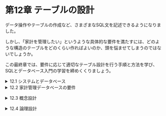 # 第12章 テーブルの設計
データ操作やテーブルの作成など、さまざまなSQL文を記述できるようになりました。

しかし、「家計を管理したい」というような具体的な要件を満たすには、どのような構造のテーブルをどのくらい作ればよいのか、頭を悩ませてしまうのではないでしょうか。

この最終章では、要件に応じて適切なテーブル設計を行う手順と方法を学び、SQLとデータベース入門の学習を締めくくりましょう。

<details><summary>12.1 システムとデータベース</summary>

### 12.1.1 システム化と要件
現代の社会生活の至る所で、情報システムは欠かせない存在になっています。システム化によって、かつては人力で行っていた処理をプログラムが行うようになり、紙の帳簿などに記録していたものはコンピュータ上のデータベースに保存するようになりました。

しかし、昔と現代で「まったく変わっていないもの」があります。それは、「お金の入出金を管理したい」という両替商(銀行)の要件(requirements)です。現代社会では、要件の実現手段が「人と紙」から「ATMプログラムとデータベース」に置き換わったにすぎません。

いざ、家計管理データベースを作ろうとしたものの、すぐに壁にぶつかってしまいます。「具体的になにをしたらいいのかわからない」。この段階でデータベースをうまく作れない理由は2つあります。
- **理由1 家計管理の要件を知らない**
    - そもそもどのような家計管理をしたいのか、現在どのように管理しているのかをよく知りません。家計に関するどんな情報を管理すれば要件を満たせるかがわからないため、当然「どのようなテーブルを作ればよいか」も決めることができません。
        
        **先ずは、「データベースを使ってどんな家計管理をしたいか」という要件をしっかり聞き出さなければなりません**。
        
- **理由2 要件をテーブル設計に落とし込む方法を知らない**
    - 要件を聞き出せたとして、その内容は「毎月の入出金の合計を一覧で見られるようにしたい」「システムは夫妻2人で使えるようにしたい」のような曖昧なものでしょう。つまり、要件をただ聞いただけでは「具体的にどんなテーブルを作ればよいか」までは明らかにならないのです。
        
        もちろん要件を意識しながらなんとなくテーブルを作ってみるという方法も考えられますが、しっかりとした根拠のないまま経験や感、度胸で作ったデータベースが、速くて、便利で、安全である確率は極めて低いでしょう。
        
        **聞き出した要件を優れたテーブル設計に確実に変換できる手法や手順を学ばなければならないのです**。
- **データベースを用いたシステムを開発するには**
    
    SQLやDBMSの機能に関する知識だけでは、データベースを用いたシステムは開発できない。要件をしっかりと理解し、その要件をデータベース設計に適切に落とし込むための方法論を活用しなければならない。

### 12.1.2 データベース設計の流れ
システム開発の一環としてデータベースを作ろうとする場合、私たちは何をすればよいのでしょうか。それを明らかにするには、先ず私たちが使える材料(INPUT)と、作るべきもの(OUTPUT)を明確にすることが大切です。

**お客様の用件を訊き**→INPUT→**データベース設計作業**→OUTPUT→**必要なテーブルを持つデータベース**

最初に行うことは用件聴取(インタビュー)です。お客様から用件を聞き出すことは、私たちエンジニアにとって非常に大切な作業です。
インタビューした要件は、後からでも確認しやすいように一覧表にまとめるとよいでしょう。これを材料として、最終的には、必要十分なテーブルを内部に持つデータベースを作ります。
各テーブルは、CREATE TABLE文やCREATE INDEX文などの複数のDDL文を実行すれば作ることができますので、成果物はDDL文と考えてもよいでしょう。
- **データベース構築のINPUTとOUTPUT**
    
    INPUT：要件の一覧表(お客様から聴取したもの)
    
    OUTPUT：一連のDDL文(実行すれば必要十分なテーブルが生成されるもの)
問題は、どのような手順でどのような作業をすれば、このINPUTからOUTPUTを生み出せるかです。これまでもたくさんの先人がさまざまな方法を試してきましたが、その多くに共通するのが次ページ図12-4のような流れです。

先ずは概要をイメージしておきましょう。
- **概念設計**
    - 管理すべき情報はどのようなものなのかを整理します。データベースやシステムに関することは考えず、要件に登場する情報だけをざっくりと把握します。例えば、家計管理データベースであれば、扱うべき情報として「利用者情報」や「入出金情報」などがあることを明確にします。また、情報間で関連がある場合、どのような関係があるかも合わせて整理します。
- **論理設計**
    - 概念設計で明らかになった各情報について、RDBを使う前提で構造を整理し、詳しく具体化していきます。論理設計では「どのようなテーブルを作り、それぞれのテーブルにどのような列を作るか」まで明らかにすれば十分です。型や制約など、付随的な部分については考えません。
- **物理設計**
    - 特定のDBMS製品(例えばOracle DB)をつ使う前提に立ち、論理設計で明らかになった各テーブルについて、その内容を詳しく具体化していきます。全てのテーブルの全ての列について、型、インデックス、制約、デフォルト値など、テーブル作成に必要な全ての要素を確定させます。この物理設計に基づいて、CREATE TABLE文などを含む一連のDDL文を作成し、最終的にデータベース内にテーブルを作成することができます。</details>

<details><summary>12.2 家計管理データベースの要件</summary>

### 12.2.1 立花いずみの要件
お客様にインタビューして、次のような案件を聞き出すことができました。

- 立花いずみの案件
    - 毎日のお金の出入りを記録したい(家計簿の高機能版)。
    - 利用者は家族全員で、それぞれ自分の入出金の行為を記録できるようにしたい。また、現在の家族は2人だが、将来増える可能性も考慮したい。
    - 費目の種類は後から追加できるようにしたい。
    - 費目によって「入金」か「出金」のいずれかが決まっている。
    - 1回の行為で、複数の入出金が発生する場合についても、その明細(費目と入出金の金額)をきちんと分けて記録したい。
    - 例えば、「大家さんに家賃を振り込んだ」場合、次のように記録したい。

| 行為の日付 | 行為の内容 | 費目 | 入出金額 |
| --- | --- | --- | --- |
| 2018-04-10 | 家賃を振り込んだ | 住居日 | 70,000 |
|  |  | 振込手数料 | 525 |

- 1回の行為の中に、同じ費目の明細を複数作ることは許さない。例えば、「住居費」の明細を2つ含む行為は記録できない。
- 将来的にはさまざまな集計をしたいけど、今はいらない。
- 入力時には入力ミスを防ぐ仕組みが欲しい。

### 12.2.2 立花コウジの要件
立花いずみの夫である立花コウジさんから次のような要件をお願いされたようです。
- 「利用者別の費目ごとの合計金額」を集計して、例えば次のように表示したい。

| 利用者名 | 費目名 | 合計金額 |
| --- | --- | --- |
| 立花いずみ | 給与 | 871,900 |
| 立花いずみ | 住居費 | 238,800 |
| 立花コウジ | 給与 | 921,900 |
| 立花コウジ | 住居費 | 238,800 |

- できれば、入出金行為に色々なタグを付けたい。タグの内容は「いいね！」「ムダ遣い！」「反省中」などで、後から追加できるようにしたい。また、タグは、どの利用者が付けたものかをわかるようにし、自分の入出金行為にも、自分以外の入出金行為にも付けることができるようにしたい。
要件を抱えているお客様が複数いる場合は特に注意が必要です。別の相手にインタビューをすると新たな用件が出てきて、概念設計の結果が変わってしまう可能性があるからです。特に他の要件と矛盾する用件が出てきた場合は、お客様同士で話し合い、どのようにするのかを決定してもらわなければなりません。

### 12.2.3 既存の家計管理ノート
夫妻が現在記録している家計管理ノートを材料として仕入れてきました。既に紙などを使って情報を管理している場合、それを入手しておくとテーブル設計の補助資料として活用することができます。</details>


<details><summary>12.3 概念設計</summary>

### 12.3.1 概念設計ですること
先ずは概念設計の流れを確認しておきましょう。

概念設計では、要件を実現するために、抽象的な概念としてどのような「情報の塊」を管理しなければならないかを明らかにします。

この情報の塊のことを**エンティティ**(entity)といい、通常エンティティは複数の**属性**(attribute)を持っています。さらに、エンティティ同士にどのような関連があるかも、この概念設計で明らかにします。

概念的な存在であるエンティティは、初心者にはなかなかイメージしにくいものです。慣れるまでは、これまで慣れ親しんだ「テーブル」のようなものだと考えてもよいでしょう。実際、エンティティはこの後の論理設計や物理設計を経てテーブルになりますので、いわば「テーブルの原石」のようなものなのです。
- **概念的なもののイメージを掴むためのヒント**
    - エンティティ：「テーブル」のようなもの。
    - 属性：テーブルの「列」のようなもの。
    - 関連：「リレーションシップ」のようなもの。
例えば、書店の在庫管理を概念モデルで表す場合、書籍情報や在庫情報がエンティティとして考えられます。書籍エンティティは、書籍のタイトルや価格という属性を持っています。また、在庫情報には「どの書籍が何冊あるか」という情報が含まれるため、書籍エンティティと在庫エンティティには関連があるといえます。

**※書店で「書籍」の在庫を管理するように、家計簿では「お金を使った事実」を管理する。だから、家計簿では「入出金行為」がエンティティになる。**

**※書籍のように形のあるものだけでなく、事実や行為のような形のないものもエンティティになる。**

### 12.3.2 ER図
概念設計の成果は、**ER図**(ERD:entity-relation diagram)という図にまとめることが一般的です。ER図を使うことで、エンティティ、属性、リレーションシップと俯瞰して見ることができます。

ER図には、2つの記述形式があります。図12-7は、ジェームズ・マーチンという人が考案したIE(Information Engineering)という形式に基づくER図です。本書では以降IE形式によるER図を紹介していきますが、アメリカ空軍が開発したIDEF1Xという形式も広く使われています。正式な仕様や各種の解説がWebサイト([http://www.idef.com/idef1x-data-modeling-method/](http://www.idef.com/idef1x-data-modeling-method/))で入手可能ですので興味がある方は調べてみてください。

### 12.3.3 ER図の記述ルール
ER図に登場する四角形はエンティティを表しています。四角形の上にはエンティティの名前が、四角形の中には属性の一覧が記述されます。図12-7では「利用者」や「入出金行為」などのエンティティがそれぞれ四角形で表されています。

属性の一覧は2つのグループに分けられます(図12-8)。四角形の中の線より上には、エンティティを一意に特定する主キーとなる属性を記述します。複数の属性で複合主キーを構成する場合、線より上に複数の属性が記述されます。

また、複数のエンティティ間にリレーションシップがある場合には、エンティティ同士を線で繋ぎ、外部キーとなる属性には「(FK)」と付記します。

エンティティ同士の数量的な関係を**多重度**や**カーディナリティ**といいます。例えば、家計管理の場合は1人の「利用者」が複数の「入出金行為」をする可能性がありますので、「利用者」と「入出金行為」の2つのエンティティは「1対多」の多重度があるといえます。

この多重度をER図中に記述する場合、図12-9のように表します。

このルールを念頭に、再度、図12-7の全体を眺めてみましょう。特に次の点を確認してください。
- **家計管理に関するER図のチェックポイント ※図12-7を見ながら確認すること。**
    1. 夫妻が考える家計管理には、5つのエンティティが登場する。
    2. 1人の「利用者」が、複数の「入出金行為」を行う(但し、利用者が1件も「入出金行為」を行なっていない状況もあり得るので多重度は0以上となる)。(例)『立花いずみ』が、『家賃の振込』と『スーパーで買い物』を行う。
    3. 1つの「入出金行為」には、1つ以上の「入出金明細」が含まれる(「入出金行為」には必ず1件以上の「入出金明細」があるはずなので多重度は1以上)。(例)『家賃の振込』には、『家賃の支払い』と『振込手数料の支払い』が含まれる。
    4. 1つの「費目」が、複数(0件以上)の「入出金明細」に付けられる。(例)『家賃の支払い』を行なった明細には、『住居費』費目が割り当てられる。
    5. ある1つの「タグ」が複数の「入出金行為」に付けられること(多重度0以上)があると同時に、1つの「入出金行為」に複数の「タグ」が付けられること(多重度0以上)もある。(例)『ありがとう！』タグが、『家賃の振り込み』と『スーパーで買い物』に付けられる。また、『外食の立て替え』には、『ありがとう！』と『反省中』タグが付けられる。

### 12.3.4 エンティティを導き出す方法
要件を聞いて、「どのようなエンティティが必要か」を導き出すことは、非常に高度な作業です。曖昧な要件に基づいてデータベースの利用イメージを頭の中に広げ、そこの登場する情報を見つけ出さなければならないからです。そこで、要件からエンティティを導き出すヒントを紹介します。
- **[ステップ1] 候補となる用語を洗い出す**
    - 要件(12.2節)の中から「名詞」を抜き出す。
    - 要件(12.2節)が実現されている姿を仮定して、そこに登場する「人」「物」「事実」「行為」などの用語を書き出す。
- **[ステップ2] 不要な用語を捨てる**
    - 他の用語の具体例でしかないものを捨てる。(例)「利用者」がすでにあれば、「いずみ」は捨ててよい。
    - 計算や集計をすれば算出可能な値は捨てる。
- **[ステップ3] 関連がありそうなものをまとめる**
    - 同じ用語に関連するものを集める。(例)「日付」「利用者」「内容」はいずれも「入出金行為」に関連する。何故なら「入出金行為をした日付」や「入出金行為の内容」だから。
- **[ステップ4] エンティティ名と属性名に分ける**
    - ステップ3でまとめたグループの中で「〜の〜」という日本語が成り立つ場合、前者がエンティティ名に、後者がその属性名になる。(例)「入出金行為」はエンティティ名に、「日付」はその属性になる。

しかし、ここに挙げたヒントを使っても、概念設計はかなり曖昧で難しいと感じるはずです。**たくさんのデータベース設計を行なったり、他の人が行った設計の結果を見たりすることを繰り返すうちに、自然と頭の中にエンティティが浮かぶようになる**でしょう。データベースを学び始めたばかりの私たちは、**とりあえず概念設計の目的と流れを把握することに専念し、あとは自由に繰り返し、要件からエンティティを引き出すことにチャレンジして**見るとよいでしょう。

**※「何が正解か？」にあまりこだわらず、概念設計をしてみて先輩方から意見をもらうのもよい。**

但し、1つだけ注意点があります。概念設計をいろいろ行っていると、エンティティの中に他のエンティティを登場させたくなることがあります。例えば、今回の場合、「1回の入出金行為の中に、入出金の明細がいくつか入るはずだよなぁ……」などと頭の中にイメージを広げたくなるかもしれません(図12-10)。

しかしER図ではエンティティの中にエンティティを作ること(二重構造)はできません。このような場合、「入出金明細」は別のエンティティとして、外部に取り出すようにしましょう(図12-10右側)。

このとき、外部に取り出したエンティティは、元のエンティティと関連があるはずです。元のエンティティと関連付けられるように、取り出したエンティティに元のエンティティの主キーを属性として追加しておきます。今回の例では、入出金行為エンティティの「入出金行為ID」を追加しました。

**※二重構造になってしまいそうなエンティティは、分割する。**</details>


<details><summary>12.4 論理設計</summary>

### 
